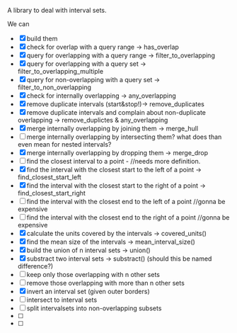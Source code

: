 A library to deal with interval sets.

We can
- [x] build them
- [x] check for overlap with a query range -> has_overlap
- [x] query for overlapping with a query range -> filter_to_overlapping
- [x] query for overlapping with a query set -> filter_to_overlapping_multiple
- [x] query for non-overlapping with a query set -> filter_to_non_overlapping
- [x] check for internally overlapping -> any_overlapping
- [x] remove duplicate intervals (start&stop!)-> remove_duplicates
- [x] remove duplicate intervals and complain about non-duplicate overlapping ->
  remove_duplictes & any_overlapping
- [x] merge internally overlapping by joining them -> merge_hull
- [ ] merge internally overlapping by intersecting them? what does than even mean for
  nested intervals?
- [x] merge internally overlapping by dropping them -> merge_drop
- [ ] find the closest interval to a point - //needs more definition.
- [x] find the interval with the closest start to the left of a point -> find_closest_start_left
- [x] find the interval with the closest start to the right of a point -> find_closest_start_right
- [ ] find the interval with the closest end to the left of a point //gonna be expensive
- [ ] find the interval with the closest end to the right of a point //gonna be expensive
- [x] calculate the units covered by the intervals -> covered_units() 
- [x] find the mean size of the intervals -> mean_interval_size()
- [x] build the union of n interval sets -> union()
- [x] substract two interval sets  -> substract() (should this be named difference?)
- [ ] keep only those overlapping with n other sets
- [ ] remove those overlapping with more than n other sets
- [x] invert an interval set (given outer borders)
- [ ] intersect to interval sets
- [ ] split intervalsets into non-overlapping subsets
- [ ]
- [ ]

